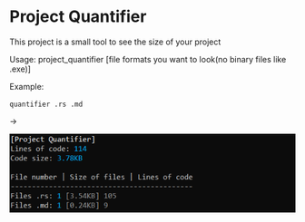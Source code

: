 # Project Quantifier

This project is a small tool to see the size of your project

Usage: project_quantifier [file formats you want to look(no binary files like .exe)]

Example:
```
quantifier .rs .md
```
->


![Alt text](assets/screenshot.png)